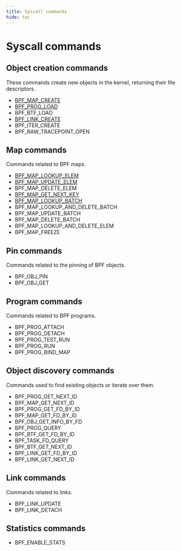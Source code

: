 ```yaml
---
title: Syscall commands
hide: toc
---
```

# Syscall commands

## Object creation commands

These commands create new objects in the kernel, returning their file descriptors.

* [BPF_MAP_CREATE](BPF_MAP_CREATE.md)
* [BPF_PROG_LOAD](BPF_PROG_LOAD.md)
* BPF_BTF_LOAD
* [BPF_LINK_CREATE](BPF_LINK_CREATE.md)
* BPF_ITER_CREATE
* BPF_RAW_TRACEPOINT_OPEN

## Map commands

Commands related to BPF maps.

* [BPF_MAP_LOOKUP_ELEM](BPF_MAP_LOOKUP_ELEM.md)
* [BPF_MAP_UPDATE_ELEM](BPF_MAP_UPDATE_ELEM.md)
* BPF_MAP_DELETE_ELEM
* [BPF_MAP_GET_NEXT_KEY](BPF_MAP_GET_NEXT_KEY.md)
* [BPF_MAP_LOOKUP_BATCH](BPF_MAP_LOOKUP_BATCH.md)
* BPF_MAP_LOOKUP_AND_DELETE_BATCH
* BPF_MAP_UPDATE_BATCH
* BPF_MAP_DELETE_BATCH
* BPF_MAP_LOOKUP_AND_DELETE_ELEM
* BPF_MAP_FREEZE

## Pin commands

Commands related to the pinning of BPF objects.

* BPF_OBJ_PIN
* BPF_OBJ_GET

## Program commands

Commands related to BPF programs.

* BPF_PROG_ATTACH
* BPF_PROG_DETACH
* BPF_PROG_TEST_RUN
* BPF_PROG_RUN
* BPF_PROG_BIND_MAP

## Object discovery commands

Commands used to find existing objects or iterate over them.

* BPF_PROG_GET_NEXT_ID
* BPF_MAP_GET_NEXT_ID
* BPF_PROG_GET_FD_BY_ID
* BPF_MAP_GET_FD_BY_ID
* BPF_OBJ_GET_INFO_BY_FD
* BPF_PROG_QUERY
* BPF_BTF_GET_FD_BY_ID
* BPF_TASK_FD_QUERY
* BPF_BTF_GET_NEXT_ID
* BPF_LINK_GET_FD_BY_ID
* BPF_LINK_GET_NEXT_ID

## Link commands 

Commands related to links.

* BPF_LINK_UPDATE
* BPF_LINK_DETACH

## Statistics commands

* BPF_ENABLE_STATS

